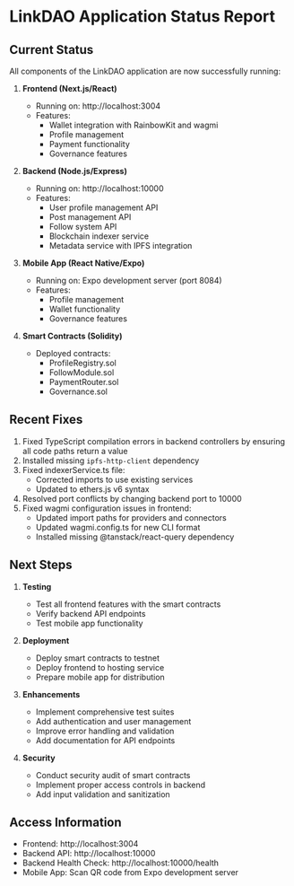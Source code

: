 # LinkDAO Application Status Report

## Current Status

All components of the LinkDAO application are now successfully running:

1. **Frontend (Next.js/React)**
   - Running on: http://localhost:3004
   - Features:
     - Wallet integration with RainbowKit and wagmi
     - Profile management
     - Payment functionality
     - Governance features

2. **Backend (Node.js/Express)**
   - Running on: http://localhost:10000
   - Features:
     - User profile management API
     - Post management API
     - Follow system API
     - Blockchain indexer service
     - Metadata service with IPFS integration

3. **Mobile App (React Native/Expo)**
   - Running on: Expo development server (port 8084)
   - Features:
     - Profile management
     - Wallet functionality
     - Governance features

4. **Smart Contracts (Solidity)**
   - Deployed contracts:
     - ProfileRegistry.sol
     - FollowModule.sol
     - PaymentRouter.sol
     - Governance.sol

## Recent Fixes

1. Fixed TypeScript compilation errors in backend controllers by ensuring all code paths return a value
2. Installed missing `ipfs-http-client` dependency
3. Fixed indexerService.ts file:
   - Corrected imports to use existing services
   - Updated to ethers.js v6 syntax
4. Resolved port conflicts by changing backend port to 10000
5. Fixed wagmi configuration issues in frontend:
   - Updated import paths for providers and connectors
   - Updated wagmi.config.ts for new CLI format
   - Installed missing @tanstack/react-query dependency

## Next Steps

1. **Testing**
   - Test all frontend features with the smart contracts
   - Verify backend API endpoints
   - Test mobile app functionality

2. **Deployment**
   - Deploy smart contracts to testnet
   - Deploy frontend to hosting service
   - Prepare mobile app for distribution

3. **Enhancements**
   - Implement comprehensive test suites
   - Add authentication and user management
   - Improve error handling and validation
   - Add documentation for API endpoints

4. **Security**
   - Conduct security audit of smart contracts
   - Implement proper access controls in backend
   - Add input validation and sanitization

## Access Information

- Frontend: http://localhost:3004
- Backend API: http://localhost:10000
- Backend Health Check: http://localhost:10000/health
- Mobile App: Scan QR code from Expo development server